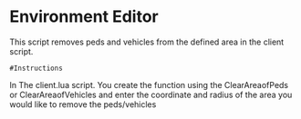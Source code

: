 # Environment Editor

This script removes peds and vehicles from the defined area in the client script.
```
#Instructions
```
In The client.lua script. You create the function using the ClearAreaofPeds or ClearAreaofVehicles and enter the coordinate and radius of the area you would like to remove the peds/vehicles
